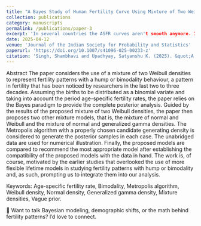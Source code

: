 ```yaml
---
title: "A Bayes Study of Human Fertility Curve Using Mixture of Two Weibull Densities"
collection: publications
category: manuscripts
permalink: /publications/paper-3
excerpt: 'In several countries the ASFR curves aren't smooth anymore. Instead they have humps in the early ages of childbearing. These distortions are obviously a reflection of societal shifts like early age births for few and delayed motherhood for others at the same time.   With 3 competing models on the table — Weibull-Weibull, Weibull-Normal, and Generalized Gamma-Normal—the Bayesian toolkit comes to the rescue.   Conclusion -The answer to distortions lies not in complexity, but in some clever combinations!!'
date: 2025-04-12
venue: 'Journal of the Indian Society for Probability and Statistics'
paperurl: 'https://doi.org/10.1007/s41096-025-00233-z'
citation: 'Singh, Shambhavi and Upadhyay, Satyanshu K. (2025). &quot;A Bayes Study of Human Fertility Curve Using Mixture of Two Weibull Densities.&quot; <i>Journal of the Indian Society for Probability and Statistics</i>. 437–461.'
---
```

Abstract
The paper considers the use of a mixture of two Weibull densities to represent fertility patterns with a hump or bimodality behaviour, a pattern in fertility that has been noticed by researchers in the last two to three decades. Assuming the births to be distributed as a binomial variate and taking into account the period age-specific fertility rates, the paper relies on the Bayes paradigm to provide the complete posterior analysis. Guided by the results of the proposed mixture of two Weibull densities, the paper then proposes two other mixture models, that is, the mixture of normal and Weibull and the mixture of normal and generalized gamma densities. The Metropolis algorithm with a properly chosen candidate generating density is considered to generate the posterior samples in each case. The unabridged data are used for numerical illustration. Finally, the proposed models are compared to recommend the most appropriate model after establishing the compatibility of the proposed models with the data in hand. The work is, of course, motivated by the earlier studies that overlooked the use of more flexible lifetime models in studying fertility patterns with hump or bimodality and, as such, prompting us to integrate them into our analysis.

Keywords: Age-specific fertility rate, Bimodality, Metropolis algorithm, Weibull density, Normal density, Generalized gamma density, Mixture densities, Vague prior.

🧠 Want to talk Bayesian modeling, demographic shifts, or the math behind fertility patterns? I’d love to connect.
